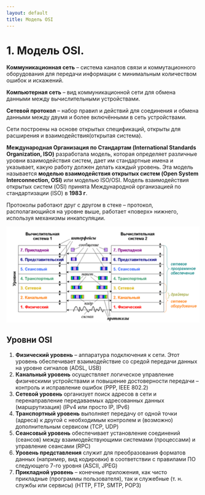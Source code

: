```yaml
---
layout: default
title: Модель OSI
---
```


# 1. Модель OSI.

**Коммуникационная сеть** – система каналов связи и коммутационного оборудования для передачи информации с минимальным количеством ошибок и искажений.

**Компьютерная сеть** – вид коммуникационной сети для обмена данными между вычислительными устройствами.

**Сетевой протокол** – набор правил и действий для соединения и обмена данными между двумя и более включёнными в сеть устройствами.

Сети построены на основе открытых спецификаций, открыты для расширения и взаимодействия(открытая система).

**Международная Организация по Стандартам (International Standards Organization, ISO)** разработала модель, которая определяет различные уровни 
взаимодействия систем, дает им стандартные имена и указывает, какую работу должен делать каждый уровень. Эта модель называется **моделью взаимодействия открытых систем (Open System Interconnection, OSI)** или моделью ISO/OSI.
Модель взаимодействия открытых систем (OSI) принята Международной организацией по стандартизации (ISO) в **1983 г**.

Протоколы работают друг с другом в стеке – протокол, располагающийся на уровне выше, работает «поверх» нижнего, используя механизмы инкапсуляции.

![](images/chrome_2017-05-21_13-43-01.png)

## Уровни OSI

1. **Физический уровень** – аппаратура подключения к сети. Этот уровень обеспечивает взаимодействие со средой передачи данных на уровне сигналов (ADSL, USB)
2. **Канальный уровень** осуществляет логическое управление физическими устройствами и повышение достоверности передачи – контроль и исправление ошибок (PPP, IEEE 802.2)
3. **Сетевой уровень** организует поиск адресов в сети и перенаправление передаваемых адресованных данных (маршрутизация) (IPv4 или просто IP, IPv6)
4. **Транспортный уровень** выполняет передачу от одной точки (адреса) к другой с необходимым контролем и (возможно) дополнительным сервисом (TCP, UDP)
5. **Сеансовый уровень** обеспечивает установление соединений (сеансов) между взаимодействующими системами (процессами) и управление сеансами (RPC)
6. **Уровень представления** служит для преобразования форматов данных (например, вид кодировки) в соответствии с правилами ПО следующего 7-го уровня (ASCII, JPEG)
7. **Прикладной уровень** – конечные приложения, как чисто прикладные (программы пользователя), так и служебные (т. н. службы или сервисы) (HTTP, FTP, SMTP, POP3)